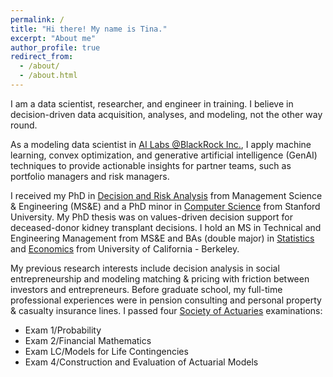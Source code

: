 ```yaml
---
permalink: /
title: "Hi there! My name is Tina."
excerpt: "About me"
author_profile: true
redirect_from: 
  - /about/
  - /about.html
---
```


I am a data scientist, researcher, and engineer in training. I believe in decision-driven data acquisition, analyses, and modeling, not the other way round.

As a modeling data scientist in [AI Labs @BlackRock Inc.](https://www.blackrock.com/corporate/ai), I apply machine learning, convex optimization, and generative artificial intelligence (GenAI) techniques to provide actionable insights for partner teams, such as portfolio managers and risk managers. 

I received my PhD in [Decision and Risk Analysis](https://dara.stanford.edu/) from Management Science & Engineering (MS&E) and a PhD minor in [Computer Science](https://cs.stanford.edu/) from Stanford University. My PhD thesis was on values-driven decision support for deceased-donor kidney transplant decisions. I hold an MS in Technical and Engineering Management from MS&E and BAs (double major) in [Statistics](https://statistics.berkeley.edu/) and [Economics](https://www.econ.berkeley.edu/) from University of California - Berkeley.

My previous research interests include decision analysis in social entrepreneurship and modeling matching & pricing with friction between investors and entrepreneurs. Before graduate school, my full-time professional experiences were in pension consulting and personal property & casualty insurance lines. I passed four [Society of Actuaries](https://www.soa.org/) examinations:
* Exam 1/Probability
* Exam 2/Financial Mathematics
* Exam LC/Models for Life Contingencies
* Exam 4/Construction and Evaluation of Actuarial Models